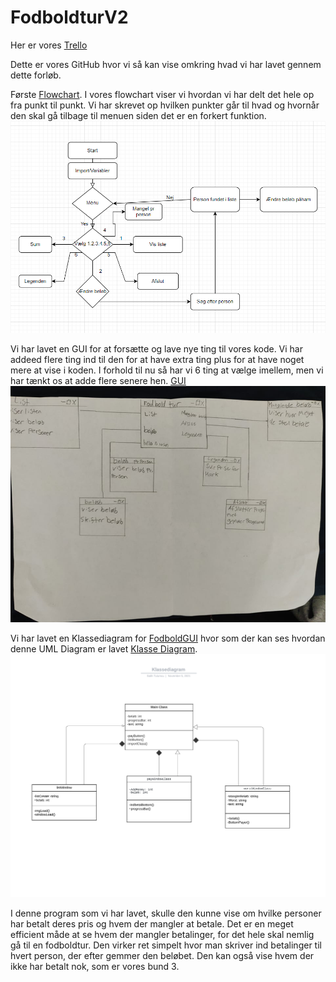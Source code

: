 # FodboldturV2
Her er vores [Trello](https://trello.com/b/4R1T6xsX/fodboldturgui)

Dette er vores GitHub hvor vi så kan vise omkring hvad vi har lavet gennem dette forløb.

Første [Flowchart](flowchartbenson.PNG). I vores flowchart viser vi hvordan vi har delt det hele op fra punkt til punkt. 
Vi har skrevet op hvilken punkter går til hvad og hvornår den skal gå tilbage til menuen siden det er en forkert funktion.
![Flowchart](flowchartbenson.PNG) 

Vi har lavet en GUI for at forsætte og lave nye ting til vores kode.
Vi har addeed flere ting ind til den for at have extra ting
plus for at have noget mere at vise i koden. I forhold til nu så har vi 6 ting at vælge imellem, men vi har tænkt os at
adde flere senere hen. [GUI](GUI.jpg)
![GUI](GUI.jpg)


Vi har lavet en Klassediagram for [FodboldGUI](https://github.com/Robotto/fodboldGUI) hvor som der kan ses hvordan denne UML Diagram er lavet
[Klasse Diagram](Klassediagram.png). 
![KlasseDiagram](KlassediagramUnzoomed.png)

I denne program som vi har lavet, skulle den kunne vise om hvilke personer har betalt deres pris og hvem der mangler at betale.
Det er en meget efficient måde at se hvem der mangler betalinger, for det hele skal nemlig gå til en fodboldtur. Den virker ret simpelt hvor man skriver ind betalinger til hvert person, der efter gemmer den beløbet.
Den kan også vise hvem der ikke har betalt nok, som er vores bund 3.




